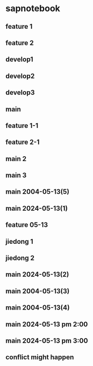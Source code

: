 # sapnotebook

## feature 1
## feature 2
## develop1
## develop2
## develop3

## main
## feature 1-1
## feature 2-1

## main 2
## main 3

## main 2004-05-13(5)

## main 2024-05-13(1)
## feature 05-13
## jiedong 1
## jiedong 2

## main 2024-05-13(2)
## main 2004-05-13(3)


## main 2004-05-13(4)
## main 2024-05-13 pm 2:00

## main 2024-05-13 pm 3:00
## conflict might happen
